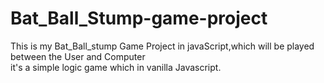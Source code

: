 # Bat_Ball_Stump-game-project
This is my Bat_Ball_stump Game Project in javaScript,which will be played between the User and Computer<br>
it's a simple logic game which in vanilla Javascript.
